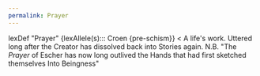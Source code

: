 ```yaml
---
permalink: Prayer
---
```

lexDef "Prayer" {lexAllele(s)::: Croen {pre-schism}} < A life's work. Uttered long after the Creator has dissolved back into Stories again. N.B. "The *Prayer* of Escher has now long outlived the Hands that had first sketched themselves Into Beingness"